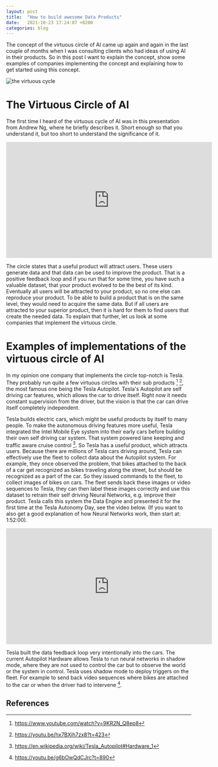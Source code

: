 ```yaml
---
layout: post
title:  "How to build awesome Data Products"
date:   2021-10-23 17:24:07 +0200
categories: blog
---
```

The concept of the virtuous circle of AI came up again and again in the last couple of months when I was consulting clients who had ideas of using AI in their products. So in this post I want to explain the concept, show some examples of companies implementing the concept and explaining how to get started using this concept.

![the virtuous cycle](./assets/awesome-data-products/virtous_cycle.png)

# The Virtuous Circle of AI

The first time I heard of the virtuous cycle of AI was in this presentation from Andrew Ng, where he briefly describes it. Short enough so that you understand it, but too short to understand the significance of it.

<iframe width="560" height="315" src="https://www.youtube.com/embed/NKpuX_yzdYs?start=870" title="YouTube video player" frameborder="0" allow="accelerometer; autoplay; clipboard-write; encrypted-media; gyroscope; picture-in-picture" allowfullscreen></iframe>

The circle states that a useful product will attract users. These users generate data and that data can be used to improve the product. That is a positive feedback loop and if you run that for some time, you have such a valuable dataset, that your product evolved to be the best of its kind. Eventually all users will be attracted to your product, so no one else can reproduce your product. To be able to build a product that is on the same level, they would need to acquire the same data. But if all users are attracted to your superior product, then it is hard for them to find users that create the needed data. To explain that further, let us look at some companies that implement the virtuous circle.

# Examples of implementations of the virtuous circle of AI

In my opinion one company that implements the circle top-notch is Tesla. They probably run quite a few virtuous circles with their sub products [^1] [^2], the most famous one being the Tesla Autopilot. Tesla's Autopilot are self driving car features, which allows the car to drive itself. Right now it needs constant supervision from the driver, but the vision is that the car can drive itself completely independent.

Tesla builds electric cars, which might be useful products by itself to many people. To make the autonomous driving features more useful, Tesla integrated the Intel Mobile Eye system into their early cars before building their own self driving car system. That system powered lane keeping and traffic aware cruise control [^3]. So Tesla has a useful product, which attracts users. Because there are millions of Tesla cars driving around, Tesla can effectively use the fleet to collect data about the Autopilot system. For example, they once observed the problem, that bikes attached to the back of a car get recognized as bikes traveling along the street, but should be recognized as a part of the car. So they issued commands to the fleet, to collect images of bikes on cars. The fleet sends back these images or video sequences to Tesla, they can then label these images correctly and use this dataset to retrain their self driving Neural Networks, e.g. improve their product. Tesla calls this system the Data Engine and presented it for the first time at the Tesla Autonomy Day, see the video below. (If you want to also get a good explanation of how Neural Networks work, then start at: 1:52:00).

<iframe width="560" height="315" src="https://www.youtube.com/embed/Ucp0TTmvqOE?start=7518" title="YouTube video player" frameborder="0" allow="accelerometer; autoplay; clipboard-write; encrypted-media; gyroscope; picture-in-picture" allowfullscreen></iframe>

Tesla built the data feedback loop very intentionally into the cars. The current Autopilot Hardware allows Tesla to run neural networks in shadow mode, where they are not used to control the car but to observe the world or the system in control. Tesla uses shadow mode to deploy triggers on the fleet. For example to send back video sequences where bikes are attached to the car or when the driver had to intervene [^triggers].

## References
[^1]: https://www.youtube.com/watch?v=9KR2N_Q8ep8
[^2]: https://youtu.be/hx7BXih7zx8?t=423
[^3]: https://en.wikipedia.org/wiki/Tesla_Autopilot#Hardware_1
[^triggers]: https://youtu.be/g6bOwQdCJrc?t=890